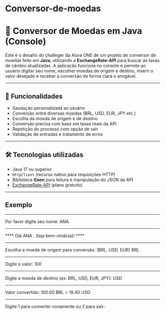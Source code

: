 # Conversor-de-moedas

# 💱 Conversor de Moedas em Java (Console)

Este é o desafio do challeger da Alura ONE de um projeto de conversor de moedas feito em **Java**, utilizando a **ExchangeRate-API** para buscar as taxas de câmbio atualizadas. A aplicação funciona no console e permite ao usuário digitar seu nome, escolher moedas de origem e destino, inserir o valor desejado e receber a conversão de forma clara e amigável.

---

## 🧠 Funcionalidades

- Saudação personalizada ao usuário
- Conversão entre diversas moedas (BRL, USD, EUR, JPY etc.)
- Escolha da moeda de origem e de destino
- Conversão precisa com base em taxas reais da API
- Repetição do processo com opção de sair
- Validação de entradas e tratamento de erros

---

## 🛠️ Tecnologias utilizadas

- Java 17 ou superior
- `HttpClient` (recurso nativo para requisições HTTP)
- Biblioteca **Gson** para leitura e manipulação do JSON da API
- [ExchangeRate-API](https://www.exchangerate-api.com/) (plano gratuito)

---
## Exemplo

*******************
Por favor digite seu nome: 
ANA
*******************

**** Olá ANA , Seja bem-vindo(a)! ****

*******************
Escolha a moeda de origem para conversão: (BRL, USD, EUR)
BRL

*******************
Digite o valor: 
100

*******************
Digite a moeda de destino (ex: BRL, USD, EUR, JPY): 
USD
*******************
Valor convertido: 100.00 BRL = 19.40 USD

*******************
Digite 1 para converter novamente ou 2 para sair:
